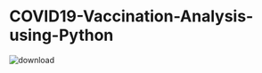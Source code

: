 # COVID19-Vaccination-Analysis-using-Python

![download](https://github.com/sreeparnaray/COVID19-Vaccination-Analysis-using-Python/assets/67807475/a00c15f4-345f-42c3-8b6a-e0da389ed133)
